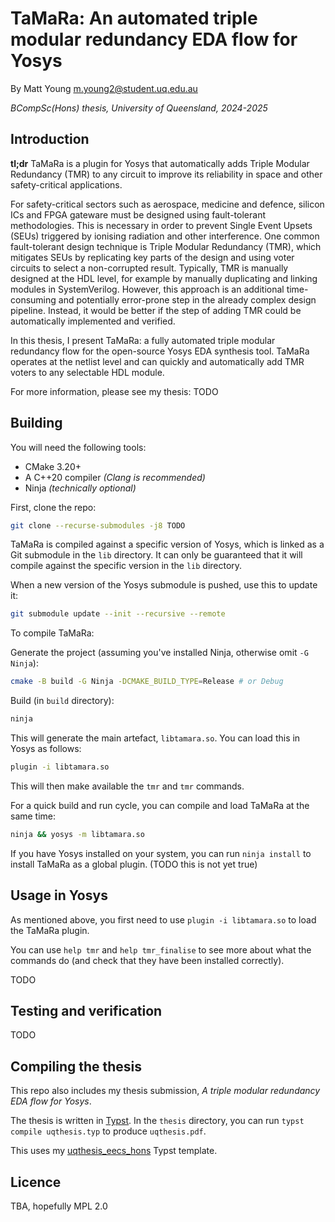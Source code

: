 # TaMaRa: An automated triple modular redundancy EDA flow for Yosys
By Matt Young <m.young2@student.uq.edu.au>

_BCompSc(Hons) thesis, University of Queensland, 2024-2025_

## Introduction
**tl;dr** TaMaRa is a plugin for Yosys that automatically adds Triple Modular Redundancy (TMR) to any circuit
to improve its reliability in space and other safety-critical applications.

For safety-critical sectors such as aerospace, medicine and defence, silicon ICs and FPGA gateware must be
designed using fault-tolerant methodologies. This is necessary in order to prevent Single Event Upsets (SEUs)
triggered by ionising radiation and other interference. One common fault-tolerant design technique is Triple
Modular Redundancy (TMR), which mitigates SEUs by replicating key parts of the design and using voter circuits
to select a non-corrupted result. Typically, TMR is manually designed at the HDL level, for example by
manually duplicating and linking modules in SystemVerilog. However, this approach is an additional
time-consuming and potentially error-prone step in the already complex design pipeline. Instead, it would be
better if the step of adding TMR could be automatically implemented and verified.

In this thesis, I present TaMaRa: a fully automated triple modular redundancy flow for the open-source Yosys
EDA synthesis tool. TaMaRa operates at the netlist level and can quickly and automatically add TMR voters to
any selectable HDL module.

For more information, please see my thesis: TODO

## Building
You will need the following tools:
- CMake 3.20+
- A C++20 compiler _(Clang is recommended)_
- Ninja _(technically optional)_

First, clone the repo:

```bash
git clone --recurse-submodules -j8 TODO
```

TaMaRa is compiled against a specific version of Yosys, which is linked as a Git submodule in the `lib`
directory. It can only be guaranteed that it will compile against the specific version in the `lib` directory.

When a new version of the Yosys submodule is pushed, use this to update it:

```bash
git submodule update --init --recursive --remote
```

To compile TaMaRa:

Generate the project (assuming you've installed Ninja, otherwise omit `-G Ninja`):

```bash
cmake -B build -G Ninja -DCMAKE_BUILD_TYPE=Release # or Debug
```

Build (in `build` directory):

```bash
ninja
```

This will generate the main artefact, `libtamara.so`. You can load this in Yosys as follows:

```bash
plugin -i libtamara.so
```

This will then make available the `tmr` and `tmr` commands.

For a quick build and run cycle, you can compile and load TaMaRa at the same time:

```bash
ninja && yosys -m libtamara.so
```

If you have Yosys installed on your system, you can run `ninja install` to install TaMaRa as a global plugin.
(TODO this is not yet true)

## Usage in Yosys
As mentioned above, you first need to use `plugin -i libtamara.so` to load the TaMaRa plugin.

You can use `help tmr` and `help tmr_finalise` to see more about what the commands do (and check that they
have been installed correctly).

TODO

## Testing and verification
TODO

## Compiling the thesis
This repo also includes my thesis submission, _A triple modular redundancy EDA flow for Yosys_.

The thesis is written in [Typst](https://github.com/typst/typst). In the `thesis` directory, you can run `typst
compile uqthesis.typ` to produce `uqthesis.pdf`.

This uses my [uqthesis_eecs_hons](https://github.com/mattyoung101/uqthesis_eecs_hons) Typst template.

## Licence
TBA, hopefully MPL 2.0
